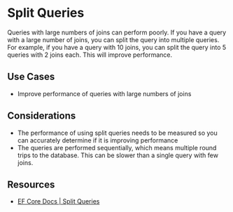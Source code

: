# Split Queries

Queries with large numbers of joins can perform poorly.  If you have a query with a large number of joins, you can split the query into multiple queries.  For example, if you have a query with 10 joins, you can split the query into 5 queries with 2 joins each.  This will improve performance.

## Use Cases

- Improve performance of queries with large numbers of joins

## Considerations

- The performance of using split queries needs to be measured so you can accurately determine if it is improving performance
- The queries are performed sequentially, which means multiple round trips to the database.  This can be slower than a single query with few joins.

## Resources

- [EF Core Docs | Split Queries](https://learn.microsoft.com/en-us/ef/core/querying/single-split-queries)